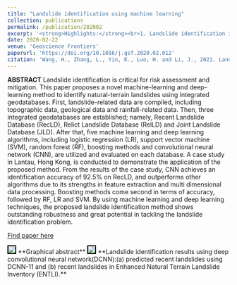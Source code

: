 ```yaml
---
title: "Landslide identification using machine learning"
collection: publications
permalink: /publication/202002
excerpt: '<strong>Highlights:</strong><br>1. Landslide identification is critical for risk assessment and mitigation.<br>2. A novel integrated machine-learning and deep-learning method is proposed to identify natural-terrain landslides.<br> 3. Multiple machine learning and deep learning models are trained and evaluated on three landslide databases.<br> 4. A case study in Lantau, Hong Kong, is worked out, achieving an identification accuracy of 92.5%. <br> 5. The deep convolutional neural network model is found to be the most promising for landslide identification.'
date: 2020-02-22
venue: 'Geoscience Frontiers'
paperurl: 'https://doi.org/10.1016/j.gsf.2020.02.012'
citation: 'Wang, H., Zhang, L., Yin, K., Luo, H. and Li, J., 2021. Landslide identification using machine learning. Geoscience Frontiers, 12(1), pp.351-364.'
---
```

**ABSTRACT**  Landslide identification is critical for risk assessment and mitigation. This paper proposes a novel machine-learning and deep-learning method to identify natural-terrain landslides using integrated geodatabases. First, landslide-related data are compiled, including topographic data, geological data and rainfall-related data. Then, three integrated geodatabases are established; namely, Recent Landslide Database (RecLD), Relict Landslide Database (RelLD) and Joint Landslide Database (JLD). After that, five machine learning and deep learning algorithms, including logistic regression (LR), support vector machine (SVM), random forest (RF), boosting methods and convolutional neural network (CNN), are utilized and evaluated on each database. A case study in Lantau, Hong Kong, is conducted to demonstrate the application of the proposed method. From the results of the case study, CNN achieves an identification accuracy of 92.5% on RecLD, and outperforms other algorithms due to its strengths in feature extraction and multi dimensional data processing. Boosting methods come second in terms of accuracy, followed by RF, LR and SVM. By using machine learning and deep learning techniques, the proposed landslide identification method shows outstanding robustness and great potential in tackling the landslide identification problem.

[Find paper here](https://www.sciencedirect.com/science/article/pii/S1674987120300542)

<img src="https://ars.els-cdn.com/content/image/1-s2.0-S1674987120300542-fx1_lrg.jpg" style="border:2px solid black">
**Graphical abstract**

<img src="https://ars.els-cdn.com/content/image/1-s2.0-S1674987120300542-gr10_lrg.jpg" style="border:2px solid black">
**Landslide identification results using deep convolutional neural network(DCNN):(a) predicted recent landslides using DCNN-11 and (b) recent landslides in Enhanced Natural Terrain Landslide Inventory (ENTLI).**
